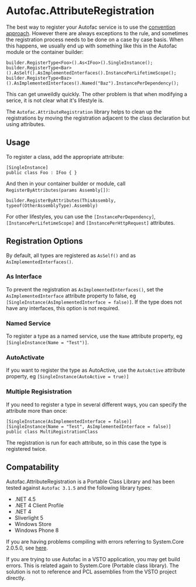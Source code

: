 # Autofac.AttributeRegistration #

The best way to register your Autofac service is to use the [convention approach](http://docs.autofac.org/en/latest/register/scanning.html). However there are always exceptions to the rule, and sometimes the registration process needs to be done on a case by case basis. When this happens, we usually end up with something like this in the Autofac module or the container builder:

	builder.RegisterType<Foo>().As<IFoo>().SingleInstance();
	builder.RegisterType<Bar>().AsSelf().AsImplementedInterfaces().InstancePerLifetimeScope();
	builder.RegisterType<Baz>().AsImplementedInterfaces().Named("Baz").InstancePerDependency();

This can get unweildly quickly. The other problem is that when modifying a serice, it is not clear what it's lifestyle is.

The `Autofac.AttributeRegistration` library helps to clean up the registrations by moving the registration adjacent to the class declaration but using attributes. 

## Usage ##
To register a class, add the appropriate attribute:

	[SingleInstance]
    public class Foo : IFoo { }


And then in your container builder or module, call `RegisterByAttributes(params Assembly[])`:

	builder.RegisterByAttributes(ThisAssembly, typeof(OtherAssemblyType).Assembly)

For other lifestyles, you can use the `[InstancePerDependency]`, `[InstancePerLifetimeScope]` and `[InstancePerHttpRequest]` attributes.

## Registration Options ##

By default, all types are registered as `AsSelf()` and as `AsImplementedInterfaces()`.

### As Interface ###
To prevent the registration as `AsImplementedInterfaces()`, set the `AsImplementedInterface` attribute property to false, eg `[SingleInstance(AsImplementedInterface = false)]`. If the type does not have any interfaces, this option is not required.

### Named Service ###

To register a type as a named service, use the `Name` attribute property, eg `[SingleInstance(Name = "Test")]`.

### AutoActivate ###

If you want to register the type as AutoActive, use the `AutoActive` attribute property, eg `[SingleInstance(AutoActive = true)]`

### Multiple Regisistration ###

If you need to register a type in several different ways, you can specify the attribute more than once:

	[SingleInstance(AsImplementedInterface = false)]
    [SingleInstance(Name = "Test", AsImplementedInterface = false)]
    public class MultiRegistrationClass

The registration is run for each attribute, so in this case the type is registered twice.

## Compatability ##

Autofac.AttributeRegistration is a Portable Class Library and has been tested against `Autofac 3.1.5` and the following library types:

- .NET 4.5
- .NET 4 Client Profile
- .NET 4
- Sliverlight 5
- Windows Store
- Windows Phone 8

If you are having problems compiling with errors referring to System.Core 2.0.5.0, see [here](http://autofac.readthedocs.org/en/latest/faq/pcl.html).

If you are trying to use Autofac in a VSTO application, you may get build errors. This is related again to System.Core (Portable class library). The solution is not to reference and PCL assemblies from the VSTO project directly.